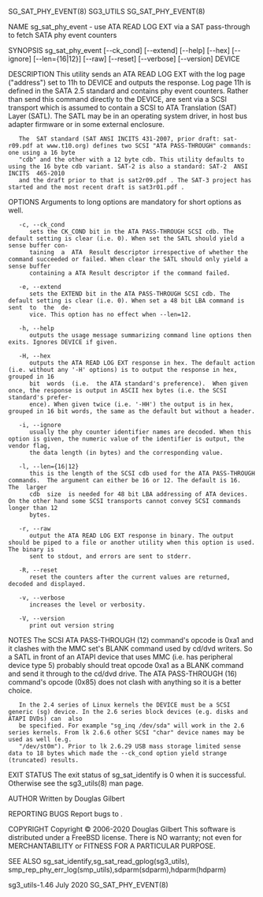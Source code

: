 SG_SAT_PHY_EVENT(8)							   SG3_UTILS							   SG_SAT_PHY_EVENT(8)

NAME
       sg_sat_phy_event - use ATA READ LOG EXT via a SAT pass-through to fetch SATA phy event counters

SYNOPSIS
       sg_sat_phy_event [--ck_cond] [--extend] [--help] [--hex] [--ignore] [--len={16|12}] [--raw] [--reset] [--verbose] [--version] DEVICE

DESCRIPTION
       This utility sends an ATA READ LOG EXT with the log page ("address") set to 11h to DEVICE and outputs the response. Log page 11h is defined in the SATA
       2.5  standard  and contains phy event counters. Rather than send this command directly to the DEVICE, are sent via a SCSI transport which is assumed to
       contain a SCSI to ATA Translation (SAT) Layer (SATL). The SATL may be in an operating system driver, in host bus adapter firmware or in	some  external
       enclosure.

       The  SAT standard (SAT ANSI INCITS 431-2007, prior draft: sat-r09.pdf at www.t10.org) defines two SCSI "ATA PASS-THROUGH" commands: one using a 16 byte
       "cdb" and the other with a 12 byte cdb. This utility defaults to using the 16 byte cdb variant. SAT-2 is also a standard: SAT-2	ANSI  INCITS  465-2010
       and the draft prior to that is sat2r09.pdf . The SAT-3 project has started and the most recent draft is sat3r01.pdf .

OPTIONS
       Arguments to long options are mandatory for short options as well.

       -c, --ck_cond
	      sets the CK_COND bit in the ATA PASS-THROUGH SCSI cdb. The default setting is clear (i.e. 0). When set the SATL should yield a sense buffer con‐
	      taining  a  ATA  Result descriptor irrespective of whether the command succeeded or failed. When clear the SATL should only yield a sense buffer
	      containing a ATA Result descriptor if the command failed.

       -e, --extend
	      sets the EXTEND bit in the ATA PASS-THROUGH SCSI cdb. The default setting is clear (i.e. 0). When set a 48 bit LBA command is sent  to  the  de‐
	      vice. This option has no effect when --len=12.

       -h, --help
	      outputs the usage message summarizing command line options then exits. Ignores DEVICE if given.

       -H, --hex
	      outputs the ATA READ LOG EXT response in hex. The default action (i.e. without any '-H' options) is to output the response in hex, grouped in 16
	      bit  words  (i.e.	 the ATA standard's preference).  When given once, the response is output in ASCII hex bytes (i.e. the SCSI standard's prefer‐
	      ence). When given twice (i.e. '-HH') the output is in hex, grouped in 16 bit words, the same as the default but without a header.

       -i, --ignore
	      usually the phy counter identifier names are decoded. When this option is given, the numeric value of the identifier is output, the vendor flag,
	      the data length (in bytes) and the corresponding value.

       -l, --len={16|12}
	      this is the length of the SCSI cdb used for the ATA PASS-THROUGH commands.  The argument can either be 16 or 12. The default is 16.  The	larger
	      cdb  size	 is needed for 48 bit LBA addressing of ATA devices. On the other hand some SCSI transports cannot convey SCSI commands longer than 12
	      bytes.

       -r, --raw
	      output the ATA READ LOG EXT response in binary. The output should be piped to a file or another utility when this option is used.	 The binary is
	      sent to stdout, and errors are sent to stderr.

       -R, --reset
	      reset the counters after the current values are returned, decoded and displayed.

       -v, --verbose
	      increases the level or verbosity.

       -V, --version
	      print out version string

NOTES
       The SCSI ATA PASS-THROUGH (12) command's opcode is 0xa1 and it clashes with the MMC set's BLANK command used by cd/dvd writers. So a SATL in  front  of
       an  ATAPI  device  that	uses  MMC  (i.e. has peripheral device type 5) probably should treat opcode 0xa1 as a BLANK command and send it through to the
       cd/dvd drive. The ATA PASS-THROUGH (16) command's opcode (0x85) does not clash with anything so it is a better choice.

       In the 2.4 series of Linux kernels the DEVICE must be a SCSI generic (sg) device. In the 2.6 series block devices (e.g. disks and ATAPI DVDs) can  also
       be specified. For example "sg_inq /dev/sda" will work in the 2.6 series kernels. From lk 2.6.6 other SCSI "char" device names may be used as well (e.g.
       "/dev/st0m"). Prior to lk 2.6.29 USB mass storage limited sense data to 18 bytes which made the --ck_cond option yield strange (truncated) results.

EXIT STATUS
       The exit status of sg_sat_identify is 0 when it is successful. Otherwise see the sg3_utils(8) man page.

AUTHOR
       Written by Douglas Gilbert

REPORTING BUGS
       Report bugs to <dgilbert at interlog dot com>.

COPYRIGHT
       Copyright © 2006-2020 Douglas Gilbert
       This software is distributed under a FreeBSD license. There is NO warranty; not even for MERCHANTABILITY or FITNESS FOR A PARTICULAR PURPOSE.

SEE ALSO
       sg_sat_identify,sg_sat_read_gplog(sg3_utils), smp_rep_phy_err_log(smp_utils),sdparm(sdparm),hdparm(hdparm)

sg3_utils-1.46								   July 2020							   SG_SAT_PHY_EVENT(8)
